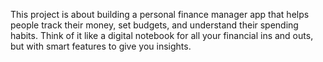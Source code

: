 This project is about building a personal finance manager app that helps people track their money, set budgets, and understand their spending habits. Think of it like a digital notebook for all your financial ins and outs, but with smart features to give you insights.
